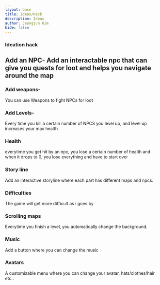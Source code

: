 ```yaml
---
layout: base
title: Ideas/Hack
description: Ideas
author: Jeongjun Kim
hide: false
---
```




### Ideation hack
## Add an NPC- Add an interactable npc that can give you quests for loot and helps you navigate around the map
### Add weapons- 
You can use Weapons to fight NPCs for loot
### Add Levels- 
Every time you kill a certain number of NPCS you level up, and level up increases your max health
### Health 
everytime you get hit by an npc, you lose a certain number of health and when it drops to 0, you lose everything and have to start over
### Story line
Add an interactive storyline where each part has different maps and npcs.
### Difficulties
The game will get more difficult as i goes by
### Scrolling maps
Everytime you finish a level, you automatically change the background.
### Music
Add a button where you can change the music
### Avatars
A customizable menu where you can change your avatar, hats/clothes/hair etc..
